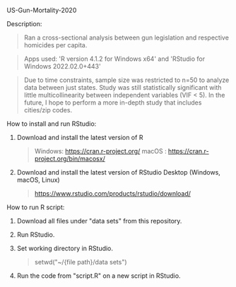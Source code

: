 US-Gun-Mortality-2020

Description:
>Ran a cross-sectional analysis between gun legislation and respective homicides per capita.

>Apps used: 'R version 4.1.2 for Windows x64' and 'RStudio for Windows 2022.02.0+443'

>Due to time constraints, sample size was restricted to n=50 to analyze data between just states. Study was still statistically significant with little multicollinearity between independent variables (VIF < 5). In the future, I hope to perform a more in-depth study that includes cities/zip codes.

How to install and run RStudio:
1. Download and install the latest version of R
   >Windows: https://cran.r-project.org/
   >macOS : https://cran.r-project.org/bin/macosx/

2. Download and install the latest version of RStudio Desktop (Windows, macOS, Linux) 
   >https://www.rstudio.com/products/rstudio/download/

How to run R script:
1. Download all files under "data sets" from this repository.
2. Run RStudio.
3. Set working directory in RStudio. 
   >setwd("~/{file path}/data sets")

4. Run the code from "script.R" on a new script in RStudio. 

